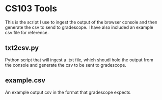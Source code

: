 # CS103 Tools

This is the script I use to ingest the output of the browser console and then generate the csv to send to gradescope. I have also included an example csv file for reference. 


## txt2csv.py
Python script that will ingest a .txt file, which shoudl hold the output from the console and generate the csv to be sent to gradescope. 
 
 ## example.csv 
 An example output csv in the format that gradescope expects. 
